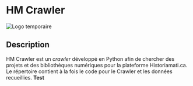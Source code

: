 # HM Crawler
![Logo temporaire](https://cdn.pixabay.com/photo/2013/07/12/13/15/octopus-146667_960_720.png)
## Description
HM Crawler est un _crawler_ développé en Python afin de chercher des projets et des bibliothèques numériques pour la plateforme Historiamati.ca. Le répertoire contient à la fois le code pour le Crawler et les données recueillies. 
<b>Test</b>